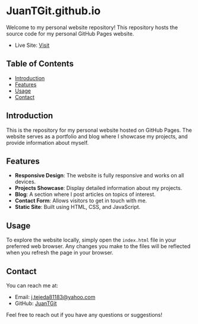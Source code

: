 # JuanTGit.github.io

Welcome to my personal website repository! This repository hosts the source code for my personal GitHub Pages website.
- Live Site: [Visit](https://juantgit.github.io/#/)

## Table of Contents

- [Introduction](#introduction)
- [Features](#features)
- [Usage](#usage)
- [Contact](#contact)

## Introduction

This is the repository for my personal website hosted on GitHub Pages. The website serves as a portfolio and blog where I showcase my projects, and provide information about myself.

## Features

- **Responsive Design**: The website is fully responsive and works on all devices.
- **Projects Showcase**: Display detailed information about my projects.
- **Blog**: A section where I post articles on topics of interest.
- **Contact Form**: Allows visitors to get in touch with me.
- **Static Site**: Built using HTML, CSS, and JavaScript.

## Usage

To explore the website locally, simply open the `index.html` file in your preferred web browser. Any changes you make to the files will be reflected when you refresh the page in your browser.

## Contact

You can reach me at:

- Email: [j.tejeda81183@yahoo.com](mailto:j.tejeda81183@yahoo.com)
- GitHub: [JuanTGit](https://github.com/JuanTGit)

Feel free to reach out if you have any questions or suggestions!